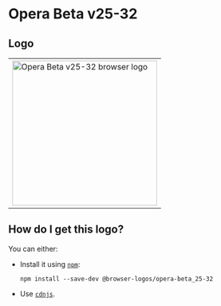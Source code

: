 # Opera Beta v25-32

## Logo

<table>
    <tr height=300>
        <td>
            <a href="https://github.com/alrra/browser-logos/tree/9f5263447d3f6e55b5352fe9ad88afa6cf060d32/src/archive/opera-beta_25-32">
                <img width=290 src="https://raw.githubusercontent.com/alrra/browser-logos/9f5263447d3f6e55b5352fe9ad88afa6cf060d32/src/archive/opera-beta_25-32/opera-beta_25-32_512x512.png" alt="Opera Beta v25-32 browser logo">
            </a>
        </td>
    </tr>
</table>

## How do I get this logo?

You can either:

* Install it using [`npm`][npm]:

  `npm install --save-dev @browser-logos/opera-beta_25-32`

* Use [`cdnjs`][cdnjs].

<!-- Link labels: -->

[cdnjs]: https://cdnjs.com/libraries/browser-logos
[npm]: https://www.npmjs.com/
